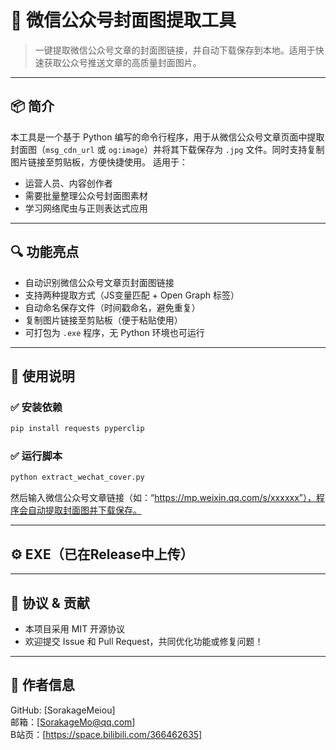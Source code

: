 # 🌟 微信公众号封面图提取工具
> 一键提取微信公众号文章的封面图链接，并自动下载保存到本地。适用于快速获取公众号推送文章的高质量封面图片。
---

## 📦 简介
本工具是一个基于 Python 编写的命令行程序，用于从微信公众号文章页面中提取封面图（`msg_cdn_url` 或 `og:image`）并将其下载保存为 `.jpg` 文件。同时支持复制图片链接至剪贴板，方便快捷使用。
适用于：
- 运营人员、内容创作者
- 需要批量整理公众号封面图素材
- 学习网络爬虫与正则表达式应用
---

## 🔍 功能亮点
- 自动识别微信公众号文章页封面图链接  
- 支持两种提取方式（JS变量匹配 + Open Graph 标签）  
- 自动命名保存文件（时间戳命名，避免重复）  
- 复制图片链接至剪贴板（便于粘贴使用）  
- 可打包为 `.exe` 程序，无 Python 环境也可运行  
---

## 🧰 使用说明

### ✅ 安装依赖
```bash
pip install requests pyperclip
```
### ✅ 运行脚本
```bash
python extract_wechat_cover.py
```
然后输入微信公众号文章链接（如：“https://mp.weixin.qq.com/s/xxxxxx”），程序会自动提取封面图并下载保存。

---

## ⚙️ EXE（已在Release中上传）

---

## 📝 协议 & 贡献

- 本项目采用 MIT 开源协议
- 欢迎提交 Issue 和 Pull Request，共同优化功能或修复问题！

---

## 👤 作者信息

GitHub: [SorakageMeiou]  
邮箱：[SorakageMo@qq.com]  
B站页：[https://space.bilibili.com/366462635]

